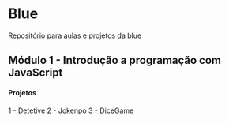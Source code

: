 # Blue
 Repositório para aulas e projetos da blue
## Módulo 1 - Introdução a programação com JavaScript
#### Projetos 
1 - Detetive
2 - Jokenpo
3 - DiceGame

